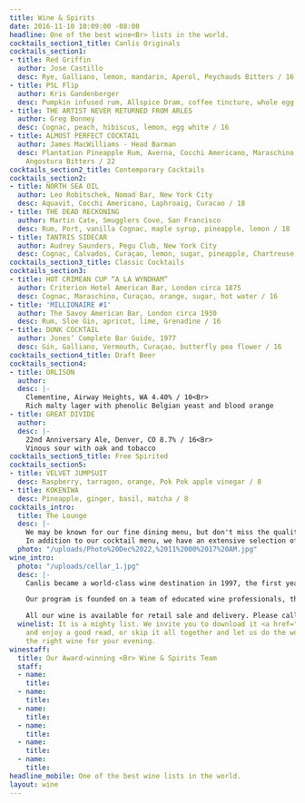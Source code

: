 ```yaml
---
title: Wine & Spirits
date: 2016-11-10 10:09:00 -08:00
headline: One of the best wine<Br> lists in the world.
cocktails_section1_title: Canlis Originals
cocktails_section1:
- title: Red Griffin
  author: Jose Castillo
  desc: Rye, Galliano, lemon, mandarin, Aperol, Peychauds Bitters / 16
- title: PSL Flip
  author: Kris Gandenberger
  desc: Pumpkin infused rum, Allspice Dram, coffee tincture, whole egg / 16
- title: THE ARTIST NEVER RETURNED FROM ARLES
  author: Greg Bonney
  desc: Cognac, peach, hibiscus, lemon, egg white / 16
- title: ALMOST PERFECT COCKTAIL
  author: James MacWilliams - Head Barman
  desc: Plantation Pineapple Rum, Averna, Cocchi Americano, Maraschino, Grenadine,
    Angostura Bitters / 22
cocktails_section2_title: Contemporary Cocktails
cocktails_section2:
- title: NORTH SEA OIL
  author: Leo Robitschek, Nomad Bar, New York City
  desc: Aquavit, Cocchi Americano, Laphroaig, Curacao / 18
- title: THE DEAD RECKONING
  author: Martin Cate, Smugglers Cove, San Francisco
  desc: Rum, Port, vanilla Cognac, maple syrup, pineapple, lemon / 18
- title: TANTRIS SIDECAR
  author: Audrey Saunders, Pegu Club, New York City
  desc: Cognac, Calvados, Curaçao, lemon, sugar, pineapple, Chartreuse / 18
cocktails_section3_title: Classic Cocktails
cocktails_section3:
- title: HOT CRIMEAN CUP “A LA WYNDHAM”
  author: Criterion Hotel American Bar, London circa 1875
  desc: Cognac, Maraschino, Curaçao, orange, sugar, hot water / 16
- title: 'MILLIONAIRE #1'
  author: The Savoy American Bar, London circa 1930
  desc: Rum, Sloe Gin, apricot, lime, Grenadine / 16
- title: DUNK COCKTAIL
  author: Jones’ Complete Bar Guide, 1977
  desc: Gin, Galliano, Vermouth, Curaçao, butterfly pea flower / 16
cocktails_section4_title: Draft Beer
cocktails_section4:
- title: ORLISON
  author: 
  desc: |-
    Clementine, Airway Heights, WA 4.40% / 10<Br>
    Rich malty lager with phenolic Belgian yeast and blood orange
- title: GREAT DIVIDE
  author: 
  desc: |-
    22nd Anniversary Ale, Denver, CO 8.7% / 16<Br>
    Vinous sour with oak and tobacco
cocktails_section5_title: Free Spirited
cocktails_section5:
- title: VELVET JUMPSUIT
  desc: Raspberry, tarragon, orange, Pok Pok apple vinegar / 8
- title: KOKENIWA
  desc: Pineapple, ginger, basil, matcha / 8
cocktails_intro:
  title: The Lounge
  desc: |-
    We may be known for our fine dining menu, but don't miss the quality drinks, memorable nibbles and sweeping views in the lounge.
    In addition to our cocktail menu, we have an extensive selection of spirits. Our fabulous bartenders will.
  photo: "/uploads/Photo%20Dec%2022,%2011%2000%2017%20AM.jpg"
wine_intro:
  photo: "/uploads/cellar_1.jpg"
  desc: |-
    Canlis became a world-class wine destination in 1997, the first year of its twenty consecutive Wine Spectator Magazine Grand Awards. The restaurant is one several dozen to be trusted with such an honor for so long. In that time it has helped train 4 Master Sommeliers and 16 advanced sommeliers, collaborated to produce wines with Alois Kracher, Buty, Jean Milan, Hirsch, Berescht & Fils and played routinely hosts the best wine makers in the world for dinner (LaTour, Grace Family, Alan Shoupe, pio cezare, the Marchezzi Pierro Antinori, Angelo Gaja, Heredia Lopez) Which is all, very fancy. What distinguishes the Canlis wine program and the sommeliers who run it is their singular ability to relate to other people, particularly those who just like to enjoy a bottle with life, and then move on.

    Our program is founded on a team of educated wine professionals, the highest quality amenities, and the warm and reputable service for which Canlis is famous. There is also one very juicy wine list. We look forward to sharing the world of wine with you.

    All our wine is available for retail sale and delivery. Please call the restaurant at <a href="tel:2062833313">(206)-283-3313</a>.
  winelist: It is a mighty list. We invite you to download it <a href="">here</a>
    and enjoy a good read, or skip it all together and let us do the work of finding
    the right wine for your evening.
winestaff:
  title: Our Award-winning <Br> Wine & Spirits Team
  staff:
  - name: 
    title: 
  - name: 
    title: 
  - name: 
    title: 
  - name: 
    title: 
  - name: 
    title: 
  - name: 
    title: 
headline_mobile: One of the best wine lists in the world.
layout: wine
---
```


